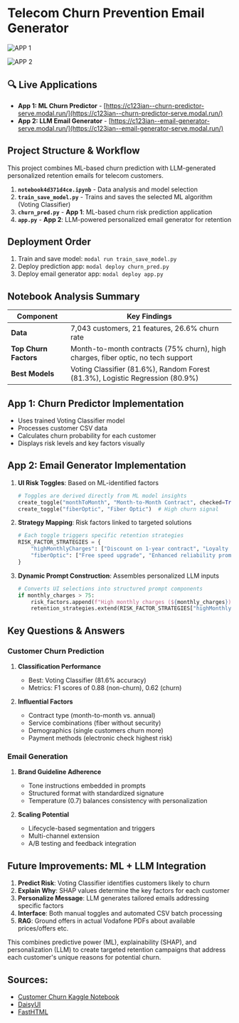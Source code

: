 # Telecom Churn Prevention Email Generator

![APP 1](https://github.com/user-attachments/assets/e30fbfa1-a76a-490f-9bda-9e0df2ab3b66)

![APP 2](https://github.com/user-attachments/assets/3b067dec-469a-4190-9d70-113aeca34a5f)


## 🔍 Live Applications
- **App 1: ML Churn Predictor** - [https://c123ian--churn-predictor-serve.modal.run/](https://c123ian--churn-predictor-serve.modal.run/)
- **App 2: LLM Email Generator** - [https://c123ian--email-generator-serve.modal.run/](https://c123ian--email-generator-serve.modal.run/)

## Project Structure & Workflow
This project combines ML-based churn prediction with LLM-generated personalized retention emails for telecom customers.

1. **`notebook4d371d4ce.ipynb`** - Data analysis and model selection
2. **`train_save_model.py`** - Trains and saves the selected ML algorithm (Voting Classifier)
3. **`churn_pred.py`** - **App 1**: ML-based churn risk prediction application
4. **`app.py`** - **App 2**: LLM-powered personalized email generator for retention

## Deployment Order
1. Train and save model: `modal run train_save_model.py`
2. Deploy prediction app: `modal deploy churn_pred.py`
3. Deploy email generator app: `modal deploy app.py`

## Notebook Analysis Summary

| Component | Key Findings |
|-----------|--------------|
| **Data** | 7,043 customers, 21 features, 26.6% churn rate |
| **Top Churn Factors** | Month-to-month contracts (75% churn), high charges, fiber optic, no tech support |
| **Best Models** | Voting Classifier (81.6%), Random Forest (81.3%), Logistic Regression (80.9%) |

## App 1: Churn Predictor Implementation
- Uses trained Voting Classifier model
- Processes customer CSV data
- Calculates churn probability for each customer
- Displays risk levels and key factors visually

## App 2: Email Generator Implementation

1. **UI Risk Toggles**: Based on ML-identified factors
   ```python
   # Toggles are derived directly from ML model insights
   create_toggle("monthToMonth", "Month-to-Month Contract", checked=True)  # Strongest churn predictor
   create_toggle("fiberOptic", "Fiber Optic")  # High churn signal
   ```

2. **Strategy Mapping**: Risk factors linked to targeted solutions
   ```python
   # Each toggle triggers specific retention strategies
   RISK_FACTOR_STRATEGIES = {
       "highMonthlyCharges": ["Discount on 1-year contract", "Loyalty price reduction"],
       "fiberOptic": ["Free speed upgrade", "Enhanced reliability promise"]
   }
   ```

3. **Dynamic Prompt Construction**: Assembles personalized LLM inputs
   ```python
   # Converts UI selections into structured prompt components
   if monthly_charges > 75:
       risk_factors.append(f"High monthly charges (${monthly_charges})")
       retention_strategies.extend(RISK_FACTOR_STRATEGIES["highMonthlyCharges"])
   ```

## Key Questions & Answers

### Customer Churn Prediction
1. **Classification Performance**
   - Best: Voting Classifier (81.6% accuracy)
   - Metrics: F1 scores of 0.88 (non-churn), 0.62 (churn)

2. **Influential Factors**
   - Contract type (month-to-month vs. annual)
   - Service combinations (fiber without security)
   - Demographics (single customers churn more)
   - Payment methods (electronic check highest risk)

### Email Generation
1. **Brand Guideline Adherence**
   - Tone instructions embedded in prompts
   - Structured format with standardized signature
   - Temperature (0.7) balances consistency with personalization

2. **Scaling Potential**
   - Lifecycle-based segmentation and triggers
   - Multi-channel extension
   - A/B testing and feedback integration

## Future Improvements: ML + LLM Integration

1. **Predict Risk**: Voting Classifier identifies customers likely to churn
2. **Explain Why**: SHAP values determine the key factors for each customer
3. **Personalize Message**: LLM generates tailored emails addressing specific factors
4. **Interface**: Both manual toggles and automated CSV batch processing
5. **RAG**: Ground offers in actual Vodafone PDFs about available prices/offers etc.

This combines predictive power (ML), explainability (SHAP), and personalization (LLM) to create targeted retention campaigns that address each customer's unique reasons for potential churn.

## Sources:

- [Customer Churn Kaggle Notebook](https://www.kaggle.com/code/bhartiprasad17/customer-churn-prediction/notebook#-8.-Machine-Learning-Model-Evaluations-and-Predictions)
- [DaisyUI](https://daisyui.com/)
- [FastHTML](https://docs.fastht.ml/)
  
